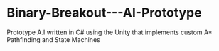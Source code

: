 # Binary-Breakout---AI-Prototype
Prototype A.I written in C# using the Unity that implements custom A* Pathfinding and State Machines

